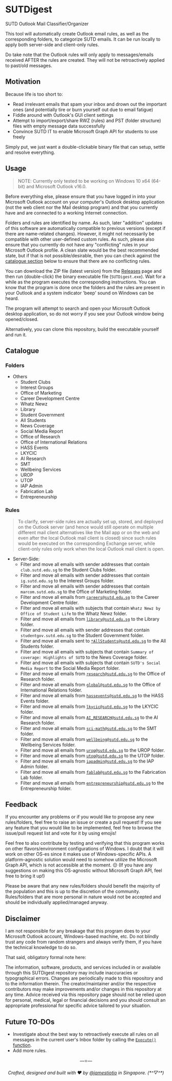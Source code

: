 # SUTDigest

SUTD Outlook Mail Classifier/Organizer

This tool will automatically create Outlook email rules, as well as the corresponding folders, to categorize SUTD emails. It can be run locally to apply both server-side and client-only rules.

Do take note that the Outlook rules will only apply to messages/emails received AFTER the rules are created. They will not be retroactively applied to past/old messages.

## Motivation

Because life is too short to:

- Read irrelevant emails that spam your inbox and drown out the important ones (and potentially tire or burn yourself out due to email fatigue)
- Fiddle around with Outlook's GUI client settings
- Attempt to import/export/share RWZ (rules) and PST (folder structure) files with empty message data successfully
- Convince SUTD IT to enable Microsoft Graph API for students to use freely

Simply put, we just want a double-clickable binary file that can setup, settle and resolve everything.

## Usage

> NOTE: Currently only tested to be working on Windows 10 x64 (64-bit) and Microsoft Outlook v16.0.

Before everything else, please ensure that you have logged in into your Microsoft Outlook account on your computer's Outlook desktop application (not the web client nor the Mail desktop program) and that you currently have and are connected to a working Internet connection.

Folders and rules are identified by name. As such, later "addition" updates of this software are automatically compatible to previous versions (except if there are name-related changes). However, it might not necessarily be compatible with other user-defined custom rules. As such, please also ensure that you currently do not have any "conflicting" rules in your Microsoft Outlook profile. A clean slate would be the best recommended state, but if that is not possible/desirable, then you can check against the [catalogue section](#catalogue) below to ensure that there are no conflicting rules.

You can download the ZIP file (latest version) from the [Releases](https://github.com/jamestiotio/SUTDigest/releases/latest) page and then run (double-click) the binary executable file (`SUTDigest.exe`). Wait for a while as the program executes the corresponding instructions. You can know that the program is done once the folders and the rules are present in your Outlook and a system indicator 'beep' sound on Windows can be heard.

The program will attempt to search and open your Microsoft Outlook desktop application, so do not worry if you see your Outlook window being opened/closed.

Alternatively, you can clone this repository, build the executable yourself and run it.

## Catalogue

### Folders

- Others
  - Student Clubs
  - Interest Groups
  - Office of Marketing
  - Career Development Centre
  - Whatz Newz
  - Library
  - Student Government
  - All Students
  - News Coverage
  - Social Media Report
  - Office of Research
  - Office of International Relations
  - HASS Events
  - LKYCIC
  - AI Research
  - SMT
  - Wellbeing Services
  - UROP
  - UTOP
  - IAP Admin
  - Fabrication Lab
  - Entrepreneurship

### Rules

> To clarify, server-side rules are actually set up, stored, and deployed on the Outlook server (and hence would still operate on multiple different mail client alternatives like the Mail app or on the web and even after the local Outlook mail client is closed) since such rules would be executed on the corresponding Exchange server, while client-only rules only work when the local Outlook mail client is open.

- Server-Side:
  - Filter and move all emails with sender addresses that contain `club.sutd.edu.sg` to the Student Clubs folder.
  - Filter and move all emails with sender addresses that contain `ig.sutd.edu.sg` to the Interest Groups folder.
  - Filter and move all emails with sender addresses that contain `marcom.sutd.edu.sg` to the Office of Marketing folder.
  - Filter and move all emails from [`careers@sutd.edu.sg`](mailto:careers@sutd.edu.sg) to the Career Development Centre folder.
  - Filter and move all emails with subjects that contain `Whatz Newz by Office of Student Life` to the Whatz Newz folder.
  - Filter and move all emails from [`library@sutd.edu.sg`](mailto:library@sutd.edu.sg) to the Library folder.
  - Filter and move all emails with sender addresses that contain `studentgov.sutd.edu.sg` to the Student Government folder.
  - Filter and move all emails sent to [`*AllStudents@sutd.edu.sg`](mailto:*AllStudents@sutd.edu.sg) to the All Students folder.
  - Filter and move all emails with subjects that contain `Summary of coverage: Highlights of SUTD` to the News Coverage folder.
  - Filter and move all emails with subjects that contain `SUTD's Social Media Report` to the Social Media Report folder.
  - Filter and move all emails from [`research@sutd.edu.sg`](mailto:research@sutd.edu.sg) to the Office of Research folder.
  - Filter and move all emails from [`global@sutd.edu.sg`](mailto:global@sutd.edu.sg) to the Office of International Relations folder.
  - Filter and move all emails from [`hassevents@sutd.edu.sg`](mailto:hassevents@sutd.edu.sg) to the HASS Events folder.
  - Filter and move all emails from [`lkycic@sutd.edu.sg`](mailto:lkycic@sutd.edu.sg) to the LKYCIC folder.
  - Filter and move all emails from [`AI_RESEARCH@sutd.edu.sg`](mailto:AI_RESEARCH@sutd.edu.sg) to the AI Research folder.
  - Filter and move all emails from [`sci-math@sutd.edu.sg`](mailto:sci-math@sutd.edu.sg) to the SMT folder.
  - Filter and move all emails from [`wellbeing@sutd.edu.sg`](mailto:wellbeing@sutd.edu.sg) to the Wellbeing Services folder.
  - Filter and move all emails from [`urop@sutd.edu.sg`](mailto:urop@sutd.edu.sg) to the UROP folder.
  - Filter and move all emails from [`utop@sutd.edu.sg`](mailto:utop@sutd.edu.sg) to the UTOP folder.
  - Filter and move all emails from [`iapadmin@sutd.edu.sg`](mailto:iapadmin@sutd.edu.sg) to the IAP Admin folder.
  - Filter and move all emails from [`fablab@sutd.edu.sg`](mailto:fablab@sutd.edu.sg) to the Fabrication Lab folder.
  - Filter and move all emails from [`entrepreneurship@sutd.edu.sg`](mailto:entrepreneurship@sutd.edu.sg) to the Entrepreneurship folder.

## Feedback

If you encounter any problems or if you would like to propose any new rules/folders, feel free to raise an issue or create a pull request! If you see any feature that you would like to be implemented, feel free to browse the issue/pull request list and vote for it by using emojis!

Feel free to also contribute by testing and verifying that this program works on other flavors/environment configurations of Windows. I doubt that it will work on other OS-es since it makes use of Windows-specific APIs. A platform-agnostic solution would need to somehow utilize the Microsoft Graph API, which is not accessible at the moment. 😔 (If you have any suggestions on making this OS-agnostic without Microsoft Graph API, feel free to bring it up!)

Please be aware that any new rules/folders should benefit the majority of the population and this is up to the discretion of the community. Rules/folders that are more personal in nature would not be accepted and should be individually applied/managed anyway.

## Disclaimer

I am not responsible for any breakage that this program does to your Microsoft Outlook account, Windows-based machine, etc. Do not blindly trust any code from random strangers and always verify them, if you have the technical knowledge to do so.

That said, obligatory formal note here:

The information, software, products, and services included in or available through this SUTDigest repository may include inaccuracies or typographical errors. Changes are periodically made to this repository and to the information therein. The creator/maintainer and/or the respective contributors may make improvements and/or changes in this repository at any time. Advice received via this repository page should not be relied upon for personal, medical, legal or financial decisions and you should consult an appropriate professional for specific advice tailored to your situation.

## Future TO-DOs

- Investigate about the best way to retroactively execute all rules on all messages in the current user's Inbox folder by calling the [`Execute()` function](https://docs.microsoft.com/en-us/dotnet/api/microsoft.office.interop.outlook._rule.execute).
- Add more rules.

<p align="center">&mdash;⭐&mdash;</p>
<p align="center"><i>Crafted, designed and built with ❤️ by <a href="https://github.com/jamestiotio">@jamestiotio</a> in Singapore. (*^▽^*)</i></p>
